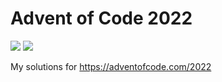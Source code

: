 # Advent of Code 2022
![](https://img.shields.io/badge/stars%20⭐-31-yellow) ![](https://img.shields.io/badge/days%20completed-15-red)

My solutions for https://adventofcode.com/2022